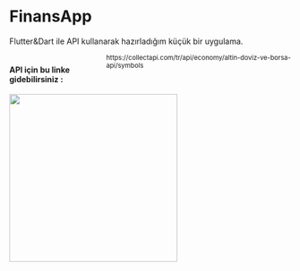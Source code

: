 # FinansApp
Flutter&amp;Dart ile API kullanarak hazırladığım küçük bir uygulama.



<div style="display:inline-flex;" class="yazi">
  <h4 style="display:inline-flex;">API için bu linke gidebilirsiniz : </h4> 
  <small>https://collectapi.com/tr/api/economy/altin-doviz-ve-borsa-api/symbols</small>
</div>

<img src="https://user-images.githubusercontent.com/51122010/200757779-c5782b20-d262-49ce-abc8-0b425f5d1d7f.png" width="300"/>
